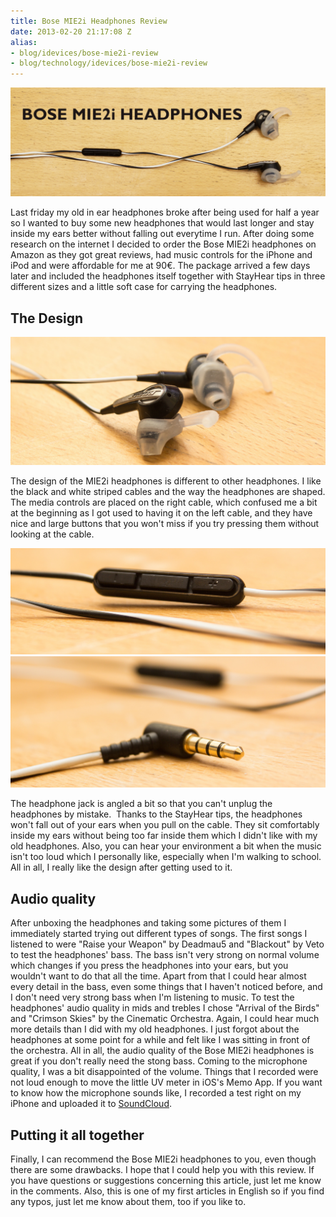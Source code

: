 ```yaml
---
title: Bose MIE2i Headphones Review
date: 2013-02-20 21:17:08 Z
alias:
- blog/idevices/bose-mie2i-review
- blog/technology/idevices/bose-mie2i-review
---
```


[![Bose MIE2i banner](assets/2013/02/banner-bose1.png)](assets/2013/02/banner-bose1.png)

Last friday my old in ear headphones broke after being used for half a year so I wanted to buy some new headphones that would last longer and stay inside my ears better without falling out everytime I run. After doing some research on the internet I decided to order the Bose MIE2i headphones on Amazon as they got great reviews, had music controls for the iPhone and iPod and were affordable for me at 90€. The package arrived a few days later and included the headphones itself together with StayHear tips in three different sizes and a little soft case for carrying the headphones.

## The Design

[![The MIE2i headphones with medium-sized StayHear tips](assets/2013/02/MG_9683-11.jpg)](assets/2013/02/MG_9683-11.jpg)

The design of the MIE2i headphones is different to other headphones. I like the black and white striped cables and the way the headphones are shaped. The media controls are placed on the right cable, which confused me a bit at the beginning as I got used to having it on the left cable, and they have nice and large buttons that you won't miss if you try pressing them without looking at the cable.

[![Media controls of the MIE2i headphones](assets/2013/02/MG_9684-11.jpg)](assets/2013/02/MG_9684-11.jpg)
[![Headphone jack of the MIE2i headphones](assets/2013/02/MG_9685-11.jpg)](assets/2013/02/MG_9685-11.jpg)

The headphone jack is angled a bit so that you can't unplug the headphones by mistake.  Thanks to the StayHear tips, the headphones won't fall out of your ears when you pull on the cable. They sit comfortably inside my ears without being too far inside them which I didn't like with my old headphones. Also, you can hear your environment a bit when the music isn't too loud which I personally like, especially when I'm walking to school. All in all, I really like the design after getting used to it.

## Audio quality

After unboxing the headphones and taking some pictures of them I immediately started trying out different types of songs. The first songs I listened to were "Raise your Weapon" by Deadmau5 and "Blackout" by Veto to test the headphones' bass. The bass isn't very strong on normal volume which changes if you press the headphones into your ears, but you wouldn't want to do that all the time. Apart from that I could hear almost every detail in the bass, even some things that I haven't noticed before, and I don't need very strong bass when I'm listening to music. To test the headphones' audio quality in mids and trebles I chose "Arrival of the Birds" and "Crimson Skies" by the Cinematic Orchestra. Again, I could hear much more details than I did with my old headphones. I just forgot about the headphones at some point for a while and felt like I was sitting in front of the orchestra. All in all, the audio quality of the Bose MIE2i headphones is great if you don't really need the stong bass. Coming to the microphone quality, I was a bit disappointed of the volume. Things that I recorded were not loud enough to move the little UV meter in iOS's Memo App. If you want to know how the microphone sounds like, I recorded a test right on my iPhone and uploaded it to [SoundCloud](https://soundcloud.com/leolabs/bose-mie2i-microphone-test). 

## Putting it all together

Finally, I can recommend the Bose MIE2i headphones to you, even though there are some drawbacks. I hope that I could help you with this review. If you have questions or suggestions concerning this article, just let me know in the comments. Also, this is one of my first articles in English so if you find any typos, just let me know about them, too if you like to.